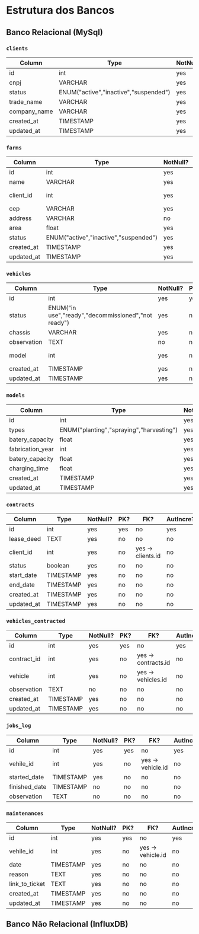 # Estrutura dos Bancos

## Banco Relacional (MySql)

### `clients`

| Column       | Type                                  | NotNull? | PK? | FK? | AutIncre? | Unique? |
| ------------ | ------------------------------------- | -------- | --- | --- | --------- | ------- |
| id           | int                                   | yes      | yes | no  | yes       | yes     |
| cnpj         | VARCHAR                               | yes      | no  | no  | no        | yes     |
| status       | ENUM("active","inactive","suspended") | yes      | no  | no  | no        | no      |
| trade_name   | VARCHAR                               | yes      | no  | no  | no        | no      |
| company_name | VARCHAR                               | yes      | no  | no  | no        | yes     |
| created_at   | TIMESTAMP                             | yes      | no  | no  | no        | no      |
| updated_at   | TIMESTAMP                             | yes      | no  | no  | no        | no      |

### `farms`

| Column     | Type                                  | NotNull? | PK? | FK?               | AutIncre? | Unique? |
| ---------- | ------------------------------------- | -------- | --- | ----------------- | --------- | ------- |
| id         | int                                   | yes      | yes | no                | yes       | yes     |
| name       | VARCHAR                               | yes      | no  | no                | no        | no      |
| client_id  | int                                   | yes      | no  | yes -> clients.id | no        | no      |
| cep        | VARCHAR                               | yes      | no  | no                | no        | no      |
| address    | VARCHAR                               | no       | no  | no                | no        | no      |
| area       | float                                 | yes      | no  | no                | no        | no      |
| status     | ENUM("active","inactive","suspended") | yes      | no  | no                | no        | no      |
| created_at | TIMESTAMP                             | yes      | no  | no                | no        | no      |
| updated_at | TIMESTAMP                             | yes      | no  | no                | no        | no      |

### `vehicles`

| Column      | Type                                                | NotNull? | PK? | FK?             | AutIncre? | Unique? |
| ----------- | --------------------------------------------------- | -------- | --- | --------------- | --------- | ------- |
| id          | int                                                 | yes      | yes | no              | yes       | yes     |
| status      | ENUM("in use","ready","decommissioned","not ready") | yes      | no  | no              | no        | no      |
| chassis     | VARCHAR                                             | yes      | no  | no              | no        | no      |
| observation | TEXT                                                | no       | no  | no              | no        | no      |
| model       | int                                                 | yes      | no  | yes -> model.id | no        | no      |
| created_at  | TIMESTAMP                                           | yes      | no  | no              | no        | no      |
| updated_at  | TIMESTAMP                                           | yes      | no  | no              | no        | no      |

### `models`

| Column           | Type                                     | NotNull? | PK? | FK? | AutIncre? | Unique? |
| ---------------- | ---------------------------------------- | -------- | --- | --- | --------- | ------- |
| id               | int                                      | yes      | yes | no  | yes       | yes     |
| types            | ENUM("planting","spraying","harvesting") | yes      | no  | no  | no        | no      |
| batery_capacity  | float                                    | yes      | no  | no  | no        | no      |
| fabrication_year | int                                      | yes      | no  | no  | no        | no      |
| batery_capacity  | float                                    | yes      | no  | no  | no        | no      |
| charging_time    | float                                    | yes      | no  | no  | no        | no      |
| created_at       | TIMESTAMP                                | yes      | no  | no  | no        | no      |
| updated_at       | TIMESTAMP                                | yes      | no  | no  | no        | no      |

### `contracts`

| Column     | Type      | NotNull? | PK? | FK?               | AutIncre? | Unique? |
| ---------- | --------- | -------- | --- | ----------------- | --------- | ------- |
| id         | int       | yes      | yes | no                | yes       | yes     |
| lease_deed | TEXT      | yes      | no  | no                | no        | no      |
| client_id  | int       | yes      | no  | yes -> clients.id | no        | no      |
| status     | boolean   | yes      | no  | no                | no        | no      |
| start_date | TIMESTAMP | yes      | no  | no                | no        | no      |
| end_date   | TIMESTAMP | yes      | no  | no                | no        | no      |
| created_at | TIMESTAMP | yes      | no  | no                | no        | no      |
| updated_at | TIMESTAMP | yes      | no  | no                | no        | no      |

### `vehicles_contracted`

| Column      | Type      | NotNull? | PK? | FK?                 | AutIncre? | Unique? |
| ----------- | --------- | -------- | --- | ------------------- | --------- | ------- |
| id          | int       | yes      | yes | no                  | yes       | yes     |
| contract_id | int       | yes      | no  | yes -> contracts.id | no        | no      |
| vehicle     | int       | yes      | no  | yes -> vehicles.id  | no        | no      |
| observation | TEXT      | no       | no  | no                  | no        | no      |
| created_at  | TIMESTAMP | yes      | no  | no                  | no        | no      |
| updated_at  | TIMESTAMP | yes      | no  | no                  | no        | no      |

### `jobs_log`

| Column        | Type      | NotNull? | PK? | FK?               | AutIncre? | Unique? |
| ------------- | --------- | -------- | --- | ----------------- | --------- | ------- |
| id            | int       | yes      | yes | no                | yes       | yes     |
| vehile_id     | int       | yes      | no  | yes -> vehicle.id | no        | no      |
| started_date  | TIMESTAMP | yes      | no  | no                | no        | no      |
| finished_date | TIMESTAMP | no       | no  | no                | no        | no      |
| observation   | TEXT      | no       | no  | no                | no        | no      |


### `maintenances`

| Column         | Type      | NotNull? | PK? | FK?               | AutIncre? | Unique? |
| -------------- | --------- | -------- | --- | ----------------- | --------- | ------- |
| id             | int       | yes      | yes | no                | yes       | yes     |
| vehile_id      | int       | yes      | no  | yes -> vehicle.id | no        | no      |
| date           | TIMESTAMP | yes      | no  | no                | no        | no      |
| reason         | TEXT      | yes      | no  | no                | no        | no      |
| link_to_ticket | TEXT      | yes      | no  | no                | no        | no      |
| created_at     | TIMESTAMP | yes      | no  | no                | no        | no      |
| updated_at     | TIMESTAMP | yes      | no  | no                | no        | no      |


## Banco **Não** Relacional (InfluxDB)



